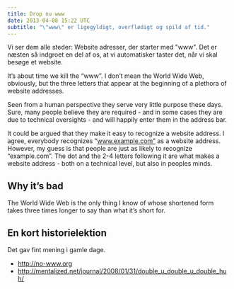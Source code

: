 ```yaml
---
title: Drop nu www
date: 2013-04-08 15:22 UTC
subtitle: "\"www\" er ligegyldigt, overflødigt og spild af tid."
---
```


Vi ser dem alle steder: Website adresser, der starter med "www". Det er næsten så
indgroet en del af os, at vi automatisker taster det, når vi skal besøge et
website.

It’s about time we kill the “www”. I don’t mean the World Wide Web, obviously, but the three letters that appear at the beginning of a plethora of website addresses.

Seen from a human perspective they serve very little purpose these days. Sure, many people believe they are required - and in some cases they are due to technical oversights - and will happily enter them in the address bar.

It could be argued that they make it easy to recognize a website address. I agree, everybody recognizes “www.example.com” as a website address. However, my guess is that people are just as likely to recognize “example.com”. The dot and the 2-4 letters following it are what makes a website address - both on a technical level, but also in peoples minds.

## Why it’s bad

The World Wide Web is the only thing I know of whose shortened form takes three times longer to say than what it’s short for.


## En kort historielektion

Det gav fint mening i gamle dage.


* http://no-www.org
* http://mentalized.net/journal/2008/01/31/double_u_double_u_double_huh/

